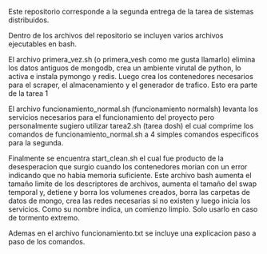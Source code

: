Este repositorio corresponde a la segunda entrega de la tarea de sistemas distribuidos.

Dentro de los archivos del repositorio se incluyen varios archivos ejecutables en bash.

El archivo primera_vez.sh (o primera_vesh como me gusta llamarlo) elimina los datos antiguos de mongodb, crea un ambiente virutal de python, lo activa e instala pymongo y redis. Luego crea los contenedores necesarios para el scraper, el almacenamiento y el generador de trafico. Esto era parte de la tarea 1

El archivo funcionamiento_normal.sh (funcionamiento normalsh) levanta los servicios necesarios para el funcionamiento del proyecto pero personalmente sugiero utilizar tarea2.sh (tarea dosh) el cual comprime los comandos de funcionamiento_normal.sh a 4 simples comandos especificos para la segunda.

Finalmente se encuentra start_clean.sh el cual fue producto de la desesperacion que surgio cuando los contenedores morian con un error indicando que no habia memoria suficiente. Este archivo bash aumenta el tamaño limite de los descriptores de archivos, aumenta el tamaño del swap temporal y, detiene y borra los volumenes creados, borra las carpetas de datos de mongo, crea las redes necesarias si no existen y luego inicia los servicios. Como su nombre indica, un comienzo limpio. Solo usarlo en caso de tormento extremo.

Ademas en el archivo funcionamiento.txt se incluye una explicacion paso a paso de los comandos.